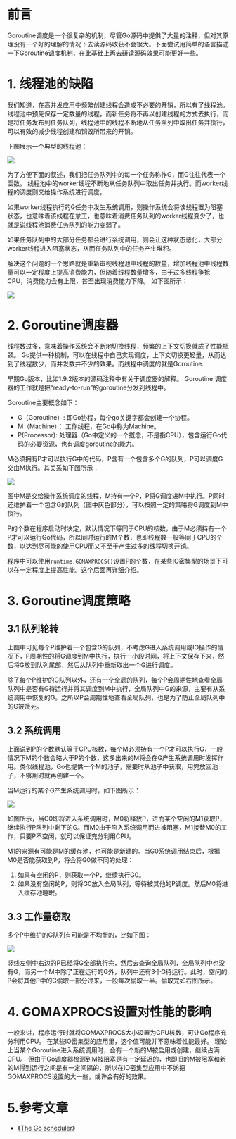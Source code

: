 # 前言
Goroutine调度是一个很复杂的机制，尽管Go源码中提供了大量的注释，但对其原理没有一个好的理解的情况下去读源码收获不会很大。下面尝试用简单的语言描述一下Goroutine调度机制，在此基础上再去研读源码效果可能更好一些。

# 1. 线程池的缺陷
我们知道，在高并发应用中频繁创建线程会造成不必要的开销，所以有了线程池。线程池中预先保存一定数量的线程，而新任务将不再以创建线程的方式去执行，而是将任务发布到任务队列，线程池中的线程不断地从任务队列中取出任务并执行，可以有效的减少线程创建和销毁所带来的开销。

下图展示一个典型的线程池：

![](images/goroutine-01-ThreadPool.png)

为了方便下面的叙述，我们把任务队列中的每一个任务称作G，而G往往代表一个函数。
线程池中的worker线程不断地从任务队列中取出任务并执行。而worker线程的调度则交给操作系统进行调度。

如果worker线程执行的G任务中发生系统调用，则操作系统会将该线程置为阻塞状态，也意味着该线程在怠工，也意味着消费任务队列的worker线程变少了，也就是说线程池消费任务队列的能力变弱了。

如果任务队列中的大部分任务都会进行系统调用，则会让这种状态恶化，大部分worker线程进入阻塞状态，从而任务队列中的任务产生堆积。

解决这个问题的一个思路就是重新审视线程池中线程的数量，增加线程池中线程数量可以一定程度上提高消费能力，但随着线程数量增多，由于过多线程争抢CPU，消费能力会有上限，甚至出现消费能力下降。 如下图所示：

![](images/goroutine-02-ThreadPoolCapacity.png)

# 2. Goroutine调度器
线程数过多，意味着操作系统会不断地切换线程，频繁的上下文切换就成了性能瓶颈。
Go提供一种机制，可以在线程中自己实现调度，上下文切换更轻量，从而达到了线程数少，而并发数并不少的效果。而线程中调度的就是Goroutine.

早期Go版本，比如1.9.2版本的源码注释中有关于调度器的解释。
Goroutine 调度器的工作就是把“ready-to-run”的goroutine分发到线程中。

Goroutine主要概念如下：
- G（Goroutine）: 即Go协程，每个go关键字都会创建一个协程。
- M（Machine）： 工作线程，在Go中称为Machine。
- P(Processor): 处理器（Go中定义的一个摡念，不是指CPU），包含运行Go代码的必要资源，也有调度goroutine的能力。

M必须拥有P才可以执行G中的代码，P含有一个包含多个G的队列，P可以调度G交由M执行。其关系如下图所示：

![](images/goroutine-03-Goroutine_M_P_G.png)

图中M是交给操作系统调度的线程，M持有一个P，P将G调度进M中执行。P同时还维护着一个包含G的队列（图中灰色部分），可以按照一定的策略将G调度到M中执行。

P的个数在程序启动时决定，默认情况下等同于CPU的核数，由于M必须持有一个P才可以运行Go代码，所以同时运行的M个数，也即线程数一般等同于CPU的个数，以达到尽可能的使用CPU而又不至于产生过多的线程切换开销。

程序中可以使用`runtime.GOMAXPROCS()`设置P的个数，在某些IO密集型的场景下可以在一定程度上提高性能。这个后面再详细介绍。

# 3. Goroutine调度策略
## 3.1 队列轮转
上图中可见每个P维护着一个包含G的队列，不考虑G进入系统调用或IO操作的情况下，P周期性的将G调度到M中执行，执行一小段时间，将上下文保存下来，然后将G放到队列尾部，然后从队列中重新取出一个G进行调度。

除了每个P维护的G队列以外，还有一个全局的队列，每个P会周期性地查看全局队列中是否有G待运行并将其调度到M中执行，全局队列中G的来源，主要有从系统调用中恢复的G。之所以P会周期性地查看全局队列，也是为了防止全局队列中的G被饿死。

## 3.2 系统调用
上面说到P的个数默认等于CPU核数，每个M必须持有一个P才可以执行G，一般情况下M的个数会略大于P的个数，这多出来的M将会在G产生系统调用时发挥作用。类似线程池，Go也提供一个M的池子，需要时从池子中获取，用完放回池子，不够用时就再创建一个。

当M运行的某个G产生系统调用时，如下图所示：

![](images/goroutine-04-Goroutine_syscall.png)

如图所示，当G0即将进入系统调用时，M0将释放P，进而某个空闲的M1获取P，继续执行P队列中剩下的G。而M0由于陷入系统调用而进被阻塞，M1接替M0的工作，只要P不空闲，就可以保证充分利用CPU。

M1的来源有可能是M的缓存池，也可能是新建的。当G0系统调用结束后，根据M0是否能获取到P，将会将G0做不同的处理：
1. 如果有空闲的P，则获取一个P，继续执行G0。
2. 如果没有空闲的P，则将G0放入全局队列，等待被其他的P调度。然后M0将进入缓存池睡眠。

## 3.3 工作量窃取
多个P中维护的G队列有可能是不均衡的，比如下图：

![](images/goroutine-05-Goroutine_steal.png)

竖线左侧中右边的P已经将G全部执行完，然后去查询全局队列，全局队列中也没有G，而另一个M中除了正在运行的G外，队列中还有3个G待运行。此时，空闲的P会将其他P中的G偷取一部分过来，一般每次偷取一半。偷取完如右图所示。

# 4. GOMAXPROCS设置对性能的影响

一般来讲，程序运行时就将GOMAXPROCS大小设置为CPU核数，可让Go程序充分利用CPU。
在某些IO密集型的应用里，这个值可能并不意味着性能最好。
理论上当某个Goroutine进入系统调用时，会有一个新的M被启用或创建，继续占满CPU。
但由于Go调度器检测到M被阻塞是有一定延迟的，也即旧的M被阻塞和新的M得到运行之间是有一定间隔的，所以在IO密集型应用中不妨把GOMAXPROCS设置的大一些，或许会有好的效果。

# 5.参考文章
+ [《The Go scheduler》](http://morsmachine.dk/go-scheduler)
